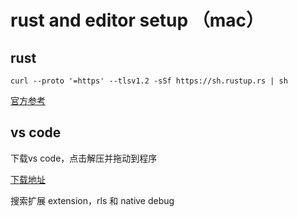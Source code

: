 # rust and editor setup （mac）

## rust

```
curl --proto '=https' --tlsv1.2 -sSf https://sh.rustup.rs | sh
```
[官方参考](https://www.rust-lang.org/zh-CN/tools/install)

## vs code

下载vs code，点击解压并拖动到程序

[下载地址](https://code.visualstudio.com/Download)

搜索扩展 extension，rls 和 native debug